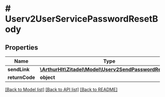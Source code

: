 # # Userv2UserServicePasswordResetBody

## Properties

Name | Type | Description | Notes
------------ | ------------- | ------------- | -------------
**sendLink** | [**\ArthurHlt\Zitadel\Model\Userv2SendPasswordResetLink**](Userv2SendPasswordResetLink.md) |  | [optional]
**returnCode** | **object** |  | [optional]

[[Back to Model list]](../../README.md#models) [[Back to API list]](../../README.md#endpoints) [[Back to README]](../../README.md)
